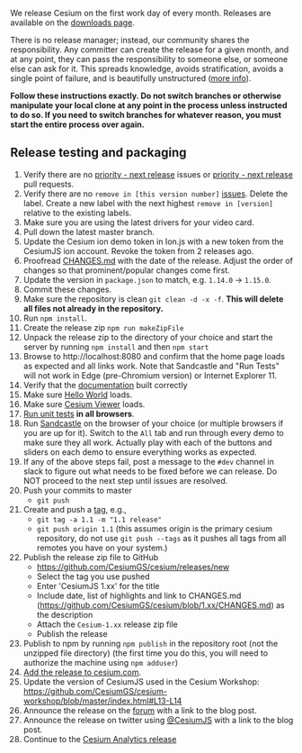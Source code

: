 We release Cesium on the first work day of every month.  Releases are available on the [downloads page](http://cesiumjs.org/downloads.html).

There is no release manager; instead, our community shares the responsibility.  Any committer can create the release for a given month, and at any point, they can pass the responsibility to someone else, or someone else can ask for it.  This spreads knowledge, avoids stratification, avoids a single point of failure, and is beautifully unstructured ([more info](https://community.cesium.com/t/cesium-releases/45)).

__Follow these instructions exactly. Do not switch branches or otherwise manipulate your local clone at any point in the process unless instructed to do so.  If you need to switch branches for whatever reason, you must start the entire process over again.__

## Release testing and packaging
1. Verify there are no [priority - next release](../issues?q=is%3Aopen+is%3Aissue+label%3A"priority+-+next+release") issues or [priority - next release](https://github.com/CesiumGS/cesium/pulls?q=is%3Apr+is%3Aopen+label%3A"priority+-+next+release") pull requests.
1. Verify there are no `remove in [this version number]` [issues](https://github.com/CesiumGS/cesium/labels).  Delete the label.  Create a new label with the next highest `remove in [version]` relative to the existing labels.
1. Make sure you are using the latest drivers for your video card.
1. Pull down the latest master branch.
1. Update the Cesium ion demo token in Ion.js with a new token from the CesiumJS ion account. Revoke the token from 2 releases ago.
1. Proofread [CHANGES.md](../blob/master/CHANGES.md) with the date of the release.  Adjust the order of changes so that prominent/popular changes come first.
1. Update the version in `package.json` to match, e.g. `1.14.0` -> `1.15.0`.
1. Commit these changes.
1. Make sure the repository is clean `git clean -d -x -f`. __This will delete all files not already in the repository.__
1. Run `npm install`.
1. Create the release zip `npm run makeZipFile`
1. Unpack the release zip to the directory of your choice and start the server by running `npm install` and then `npm start`
1. Browse to http://localhost:8080 and confirm that the home page loads as expected and all links work. Note that Sandcastle and "Run Tests" will not work in Edge (pre-Chromium version) or Internet Explorer 11.
1. Verify that the [documentation](http://localhost:8080/Build/Documentation/index.html) built correctly
1. Make sure [Hello World](http://localhost:8080/Apps/HelloWorld.html) loads.
1. Make sure [Cesium Viewer](http://localhost:8080/Apps/CesiumViewer/index.html) loads.
1. [Run unit tests](http://localhost:8080/Specs/SpecRunner.html?webglValidation) **in all browsers**.
1. Run [Sandcastle](http://localhost:8080/Apps/Sandcastle/index.html) on the browser of your choice (or multiple browsers if you are up for it).  Switch to the `All` tab and run through every demo to make sure they all work. Actually play with each of the buttons and sliders on each demo to ensure everything works as expected.
1. If any of the above steps fail, post a message to the `#dev` channel in slack to figure out what needs to be fixed before we can release.  Do NOT proceed to the next step until issues are resolved.
1. Push your commits to master
   * `git push`
1. Create and push a [tag](http://learn.github.com/p/tagging.html), e.g.,
   * `git tag -a 1.1 -m "1.1 release"`
   * `git push origin 1.1` (this assumes origin is the primary cesium repository, do not use `git push --tags` as it pushes all tags from all remotes you have on your system.)
1. Publish the release zip file to GitHub
   * https://github.com/CesiumGS/cesium/releases/new
   * Select the tag you use pushed
   * Enter 'CesiumJS 1.xx' for the title
   * Include date, list of highlights and link to CHANGES.md (https://github.com/CesiumGS/cesium/blob/1.xx/CHANGES.md) as the description
   * Attach the `Cesium-1.xx` release zip file
   * Publish the release
1. Publish to npm by running `npm publish` in the repository root (not the unzipped file directory) (the first time you do this, you will need to authorize the machine using `npm adduser`)
1. [Add the release to cesium.com](https://github.com/CesiumGS/cesium.com/blob/master/Documentation/Posting/README.md#adding-a-new-cesiumjs-release).
1. Update the version of CesiumJS used in the Cesium Workshop: https://github.com/CesiumGS/cesium-workshop/blob/master/index.html#L13-L14
1. Announce the release on the [forum](https://community.cesium.com/t/new-cesiumjs-release/11110) with a link to the blog post.
1. Announce the release on twitter using [@CesiumJS](https://twitter.com/CesiumJS) with a link to the blog post.
1. Continue to the [Cesium Analytics release](https://github.com/CesiumGS/cesium-analytics/wiki/Release-Guide)